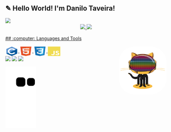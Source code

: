 ## ✎ Hello World! I'm Danilo Taveira!
</p align="center">
<img src="CapaDanilo.gif" />
<div align="center">
  <a href="https://github.com/Danilo-Taveira">
  <img height="150em" src="https://github-readme-stats.vercel.app/api?username=Danilo-Taveira&show_icons=true&theme=dracula&include_all_commits=true&count_private=true"/>
  <img height="150em" src="https://github-readme-stats.vercel.app/api/top-langs/?username=Danilo-Taveira&layout=compact&langs_count=7&theme=dracula"/>
</div>
  <br>
  ## :computer: Languages and Tools
<div style="display: inline_block"><br>
  <img align="center" alt="Danilo-C" height="30" width="40" src="https://raw.githubusercontent.com/devicons/devicon/master/icons/c/c-original.svg">
  <img align="center" alt="Danilo-HTML" height="30" width="40" src="https://raw.githubusercontent.com/devicons/devicon/master/icons/html5/html5-original.svg">
  <img align="center" alt="Danilo-CSS" height="30" width="40" src="https://raw.githubusercontent.com/devicons/devicon/master/icons/css3/css3-original.svg">
  <img align="center" alt="Danilo-Js" height="30" width="40" src="https://raw.githubusercontent.com/devicons/devicon/master/icons/javascript/javascript-plain.svg">
  <img align="right" alt="Danilo-pic" height="150" style="border-radius:50px;" src="daftpunktocat-guy.gif">
</div>
  
<div> 
  <a href="https://instagram.com/danilo.navega" target="_blank"><img src="https://img.shields.io/badge/-Instagram-%23E4405F?style=for-the-badge&logo=instagram&logoColor=white" target="_blank"></a>
   <a href = "mailto:dtnavega@gmail.com"><img src="https://img.shields.io/badge/-Gmail-%23333?style=for-the-badge&logo=gmail&logoColor=white" target="_blank"></a>
  <a href="https://www.linkedin.com/in/danilo-taveira-630888210/" target="_blank"><img src="https://img.shields.io/badge/-LinkedIn-%230077B5?style=for-the-badge&logo=linkedin&logoColor=white" target="_blank"></a> 
  
  ![Snake animation](https://github.com/Danilo-Taveira/Danilo-Taveira/blob/output/github-contribution-grid-snake.svg)
 
</div>
